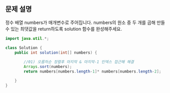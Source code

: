 ## 문제 설명
정수 배열 numbers가 매개변수로 주어집니다. numbers의 원소 중 두 개를 곱해 만들 수 있는 최댓값을 return하도록 solution 함수를 완성해주세요.

```java
import java.util.*;

class Solution {
    public int solution(int[] numbers) {
        
        //01) 오름차순 정렬후 마지막 & 마지막-1 인덱스 접근해 해결
        Arrays.sort(numbers);
        return numbers[numbers.length-1]* numbers[numbers.length-2];

    }
}
```
